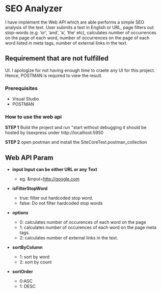 # SEO Analyzer

I have implement the Web API which are able performs a simple SEO analysis of the text. User
submits a text in English or URL, page filters out stop-words (e.g. ‘or’, ‘and’, ‘a’, ‘the’ etc), calculates number of
occurrences on the page of each word, number of occurrences on the page of each word listed in meta tags,
number of external links in the text.

## Requirement that are not fulfilled

UI.
I apologize for not having enough time to craete any UI for this project.
Hence, POSTMAN is required to view the result.

 
### Prerequisites

* Visual Studio
* POSTMAN 

### How to use the web api

__STEP 1__
Build the project and run "start without debugging
it should be hosted by iisexpress under http://localhost:5950 

__STEP 2__
open postman and install the  SiteCoreTest.postman_collection 
 
 
## Web API Param 


* __input Input can be either URL or any Text__
  * eg. &input=http://google.com 
 
* __isFilterStopWord__ 
  * true:  filter out hardcoded stop word.
  * false: Do not filter hardcoded stop words
  
* __options__ 
  * 0: calculates number of occurences of each word on the page  
  * 1: calculates number of occurences of each word on the page meta tags.   
  * 2: calculates number of external links in the text. 
* __sortByColumn__ 
  * 1: sort by word 
  * 2: sort by count
* __sortOrder__ 
  * 0:ASC 
  * 1: DESC

 
